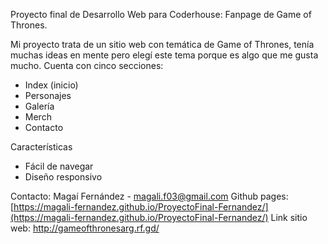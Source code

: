Proyecto final de Desarrollo Web para Coderhouse: Fanpage de Game of Thrones.


Mi proyecto trata de un sitio web con temática de Game of Thrones, tenía muchas ideas en mente pero elegí este tema porque es algo que me gusta mucho. 
Cuenta con cinco secciones:


-  Index (inicio)
-  Personajes
-  Galería
-  Merch
-  Contacto


Características


-  Fácil de navegar
-  Diseño responsivo


Contacto: Magaí Fernández - magali.f03@gmail.com
Github pages: [https://magali-fernandez.github.io/ProyectoFinal-Fernandez/](https://magali-fernandez.github.io/ProyectoFinal-Fernandez/)
Link sitio web: http://gameofthronesarg.rf.gd/
